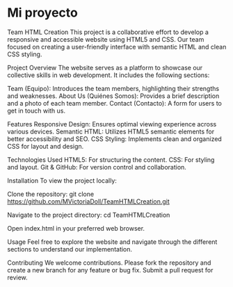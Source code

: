 # Mi proyecto
Team HTML Creation
This project is a collaborative effort to develop a responsive and accessible website using HTML5 and CSS. Our team focused on creating a user-friendly interface with semantic HTML and clean CSS styling.

Project Overview
The website serves as a platform to showcase our collective skills in web development. It includes the following sections:

Team (Equipo): Introduces the team members, highlighting their strengths and weaknesses.
About Us (Quiénes Somos): Provides a brief description and a photo of each team member.
Contact (Contacto): A form for users to get in touch with us.

Features
Responsive Design: Ensures optimal viewing experience across various devices.
Semantic HTML: Utilizes HTML5 semantic elements for better accessibility and SEO.
CSS Styling: Implements clean and organized CSS for layout and design.

Technologies Used
HTML5: For structuring the content.
CSS: For styling and layout.
Git & GitHub: For version control and collaboration.

Installation
To view the project locally:

Clone the repository:
git clone https://github.com/MVictoriaDoll/TeamHTMLCreation.git

Navigate to the project directory:
cd TeamHTMLCreation

Open index.html in your preferred web browser.

Usage
Feel free to explore the website and navigate through the different sections to understand our implementation.

Contributing
We welcome contributions. Please fork the repository and create a new branch for any feature or bug fix. Submit a pull request for review.


